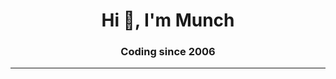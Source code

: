 # <div align="center"> Hi 👋, I'm Munch </div>
### <div align="center"> Coding since 2006 </div>
---

<br>

